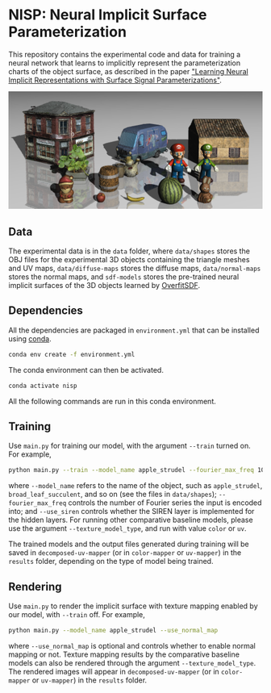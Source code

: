 # NISP: Neural Implicit Surface Parameterization

This repository contains the experimental code and data for training a neural network that learns to implicitly represent the parameterization charts of the object surface, as described in the paper ["Learning Neural Implicit Representations with Surface Signal Parameterizations"](https://arxiv.org/abs/2211.00519).

![representative](representative.png)

## Data

The experimental data is in the `data` folder, where `data/shapes` stores the OBJ files for the experimental 3D objects containing the triangle meshes and UV maps, `data/diffuse-maps` stores the diffuse maps, `data/normal-maps` stores the normal maps, and `sdf-models` stores the pre-trained neural implicit surfaces of the 3D objects learned by [OverfitSDF](https://github.com/daviesthomas/overfitSDF).

## Dependencies

All the dependencies are packaged in `environment.yml` that can be installed using [conda](https://docs.conda.io/).
```bash
conda env create -f environment.yml
```
The conda environment can then be activated.
```bash
conda activate nisp
```
All the following commands are run in this conda environment.

## Training

Use `main.py` for training our model, with the argument `--train` turned on. For example,
```bash
python main.py --train --model_name apple_strudel --fourier_max_freq 10 --use_siren
```
where `--model_name` refers to the name of the object, such as `apple_strudel`, `broad_leaf_succulent`, and so on (see the files in `data/shapes`); `--fourier_max_freq` controls the number of Fourier series the input is encoded into; and `--use_siren` controls whether the SIREN layer is implemented for the hidden layers. For running other comparative baseline models, please use the argument `--texture_model_type`, and run with value `color` or `uv`.

The trained models and the output files generated during training will be saved in `decomposed-uv-mapper` (or in `color-mapper` or `uv-mapper`) in the `results` folder, depending on the type of model being trained.

## Rendering

Use `main.py` to render the implicit surface with texture mapping enabled by our model, with `--train` off. For example,
```bash
python main.py --model_name apple_strudel --use_normal_map
```
where `--use_normal_map` is optional and controls whether to enable normal mapping or not. Texture mapping results by the comparative baseline models can also be rendered through the argument `--texture_model_type`. The rendered images will appear in `decomposed-uv-mapper` (or in `color-mapper` or `uv-mapper`) in the `results` folder.
